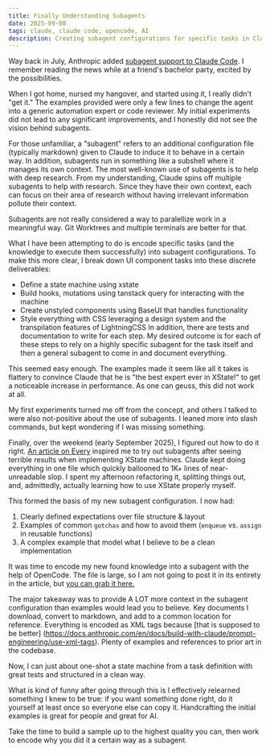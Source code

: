 ```yaml
---
title: Finally Understanding Subagents
date: 2025-09-08
tags: claude, claude code, opencode, AI
description: Creating subagent configurations for specific tasks in Claude Code or Opencode.
---
```


Way back in July, Anthropic added [subagent support to Claude Code](https://docs.anthropic.com/en/docs/claude-code/sub-agents).
I remember reading the news while at a friend's bachelor party, excited by the possibilities.

When I got home, nursed my hangover, and started using it, I really didn't "get it." The examples provided were only a few lines
to change the agent into a generic automation expert or code reviewer. My initial experiments did not lead to any significant
improvements, and I honestly did not see the vision behind subagents.

For those unfamiliar, a "subagent" refers to an additional configuration file (typically markdown) given to Claude to induce it to
behave in a certain way. In addition, subagents run in something like a subshell where it manages its own context. The most well-known
use of subagents is to help with deep research. From my understanding, Claude spins off multiple subagents to help with research. Since
they have their own context, each can focus on their area of research without having irrelevant information pollute their context.

Subagents are not really considered a way to paralellize work in a meaningful way. Git Worktrees and multiple terminals are better for
that.

What I have been attempting to do is encode specific tasks (and the knowledge to execute them successfully) into subagent configurations.
To make this more clear, I break down UI component tasks into these discrete deliverables:
- Define a state machine using xstate
- Build hooks, mutations using tanstack query for interacting with the machine
- Create unstyled components using BaseUI that handles functionality
- Style everything with CSS leveraging a design system and the transpilation features of LightningCSS
In addition, there are tests and documentation to write for each step. My desired outcome is for each of these steps to rely on a highly
specific subagent for the task itself and then a general subagent to come in and document everything.

This seemed easy enough. The examples made it seem like all it takes is flattery to convince Claude that he is "the best expert ever in
XState!" to get a noticeable increase in performance. As one can geuss, this did not work at all.

My first experiments turned me off from the concept, and others I talked to were also not-positive about the use of subagents. I leaned
more into slash commands, but kept wondering if I was missing something.

Finally, over the weekend (early September 2025), I figured out how to do it right. [An article on Every](https://every.to/source-code/claude-code-camp) inspired
me to try out subagents after seeing terrible results when implementing XState machines. Claude kept doing everything in one file which quickly ballooned to 1K+ lines
of near-unreadable slop. I spent my afternoon refactoring it, splitting things out, and, admittedly, actually learning how to use XState properly myself.

This formed the basis of my new subagent configuration. I now had:
1. Clearly defined expectations over file structure & layout
2. Examples of common `gotchas` and how to avoid them (`enqueue` vs. `assign` in reusable functions)
3. A complex example that model what I believe to be a clean implementation

It was time to encode my new found knowledge into a subagent with the help of OpenCode.
The file is large, so I am not going to post it in its entirety in the article, but [you can grab it here.](/public/xstate-implementation-expert.md)

The major takeaway was to provide A LOT more context in the subagent configuration than examples would lead you to believe. Key documents I
download, convert to markdown, and add to a common location for reference. Everything is encoded as XML tags because [that is supposed to be better]
(https://docs.anthropic.com/en/docs/build-with-claude/prompt-engineering/use-xml-tags). Plenty of examples and references to prior art in the codebase.

Now, I can just about one-shot a state machine from a task definition with great tests and structured in a clean way.

What is kind of funny after going through this is I effectively relearned something I knew to be true: if you want something done right, do it yourself
at least once so everyone else can copy it. Handcrafting the initial examples is great for people and great for AI.

Take the time to build a sample up to the highest quality you can, then work to encode why you did it a certain way as a subagent.


